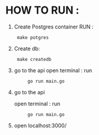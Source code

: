 # HOW TO RUN :

1. Create Postgres container RUN :
        
        make potgres

2. Create db:
        
        make createdb

3. go to the api
    open terminal : run
            
            go run main.go
 
4. go to the api
 
    open terminal : run
            
            go run main.go   
    
5. open 
        localhost:3000/


